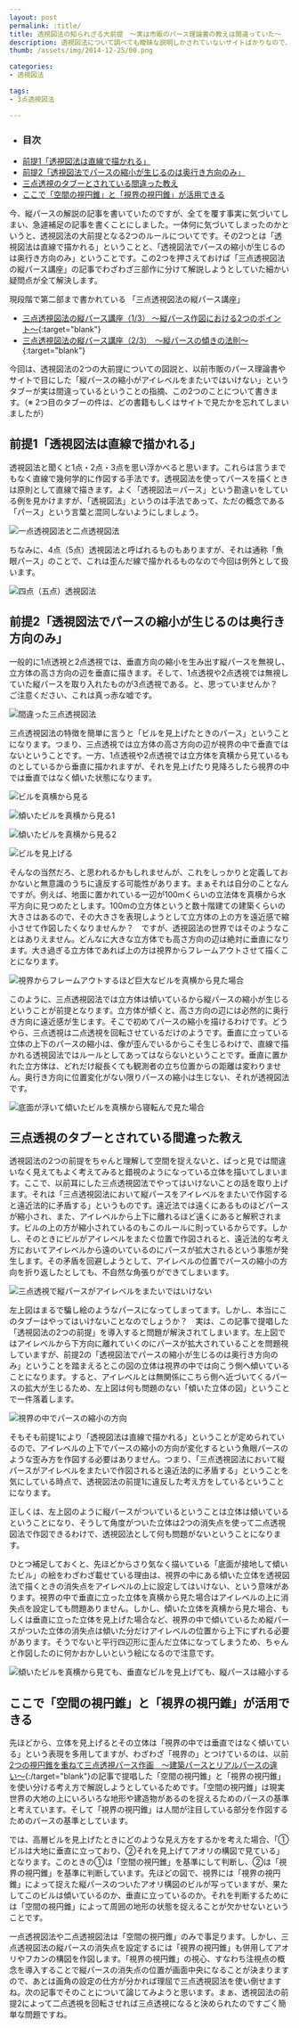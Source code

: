 ```yaml
---
layout: post
permalink: :title/
title: 透視図法の知られざる大前提　〜実は市販のパース理論書の教えは間違っていた〜
description: 透視図法について調べても曖昧な説明しかされていないサイトばかりなので、ここはひとつ透視図法というものを再定義してパース作画の技法として使いやすいような解説を試みてみます。
thumb: /assets/img/2014-12-25/00.png

categories:
- 透視図法

tags:
- 3点透視図法

---
```


- ### 目次
- [前提1「透視図法は直線で描かれる」](#前提1透視図法は直線で描かれる)
- [前提2「透視図法でパースの縮小が生じるのは奥行き方向のみ」](#前提2透視図法でパースの縮小が生じるのは奥行き方向のみ)
- [三点透視のタブーとされている間違った教え](#三点透視のタブーとされている間違った教え)
- [ここで「空間の視円錐」と「視界の視円錐」が活用できる](#ここで空間の視円錐と視界の視円錐が活用できる)

今、縦パースの解説の記事を書いていたのですが、全てを覆す事実に気づいてしまい、急遽補足の記事を書くことにしました。一体何に気づいてしまったのかというと、透視図法の大前提となる2つのルールについてです。その2つとは「透視図法は直線で描かれる」ということと、「透視図法でパースの縮小が生じるのは奥行き方向のみ」ということです。この2つを押さえておけば「三点透視図法の縦パース講座」の記事でわざわざ三部作に分けて解説しようとしていた細かい疑問点が全て解決します。

<span>現段階で第二部まで書かれている 「三点透視図法の縦パース講座」</span>

- [三点透視図法の縦パース講座（1/3） 〜縦パース作図における2つのポイント〜](/how-to-think-the-vertical-perspective/index.html){:target="blank"}
- [三点透視図法の縦パース講座（2/3）　〜縦パースの傾きの法則〜](/law-of-vertical-perspective/index.html){:target="blank"}

今回は、透視図法の2つの大前提についての図説と、以前市販のパース理論書やサイトで目にした「縦パースの縮小がアイレベルをまたいではいけない」というタブーが実は間違っているということの指摘、この2つのことについて書きます。（※ 2つ目のタブーの件は、どの書籍もしくはサイトで見たかを忘れてしまいましたが）

## 前提1「透視図法は直線で描かれる」

透視図法と聞くと1点・2点・3点を思い浮かべると思います。これらは言うまでもなく直線で幾何学的に作図する手法です。透視図法を使ってパースを描くときは原則として直線で描きます。よく「透視図法＝パース」という勘違いをしている例を見かけますが、「透視図法」というのは手法であって、ただの概念である「パース」という言葉と混同しないようにしましょう。

![一点透視図法と二点透視図法](/assets/img/2014-12-25/01.png)

ちなみに、4点（5点）透視図法と呼ばれるものもありますが、それは通称「魚眼パース」のことで、これは歪んだ線で描かれるものなので今回は例外として扱います。

![四点（五点）透視図法](/assets/img/2014-12-25/02.png)

## 前提2「透視図法でパースの縮小が生じるのは奥行き方向のみ」

一般的に1点透視と2点透視では、垂直方向の縮小を生み出す縦パースを無視し、立方体の高さ方向の辺を垂直に描きます。そして、1点透視や2点透視では無視していた縦パースを取り入れたものが3点透視である。と、思っていませんか？　ご注意ください、これは真っ赤な嘘です。

![間違った三点透視図法](/assets/img/2014-12-25/03.png)

三点透視図法の特徴を簡単に言うと「ビルを見上げたときのパース」ということになります。つまり、三点透視では立方体の高さ方向の辺が視界の中で垂直ではないということです。一方、1点透視や2点透視では立方体を真横から見ているものとしているから垂直に描かれますが、それを見上げたり見降ろしたら視界の中では垂直ではなく傾いた状態になります。

![ビルを真横から見る](/assets/img/2014-12-25/04.png)

![傾いたビルを真横から見る1](/assets/img/2014-12-25/05.png)

![傾いたビルを真横から見る2](/assets/img/2014-12-25/06.png)

![ビルを見上げる](/assets/img/2014-12-25/07.png)

そんなの当然だろ、と思われるかもしれませんが、これをしっかりと定義しておかないと無意識のうちに違反する可能性があります。まぁそれは自分のことなんですが。例えば、地面に置かれている一辺が100mくらいの立法体を真横から水平方向に見つめたとします。100mの立方体というと数十階建ての建築くらいの大きさはあるので、その大きさを表現しようとして立方体の上の方を遠近感で縮小させて作図したくなりませんか？　ですが、透視図法の世界ではそのようなことはありえません。どんなに大きな立方体でも高さ方向の辺は絶対に垂直になります。大き過ぎる立方体であれば上の方は視界からフレームアウトさせて描くことになります。

![視界からフレームアウトするほど巨大なビルを真横から見た場合](/assets/img/2014-12-25/08.png)

このように、三点透視図法では立方体は傾いているから縦パースの縮小が生じるということが前提となります。立方体が傾くと、高さ方向の辺には必然的に奥行き方向に遠近感が生じます。そこで初めてパースの縮小を描けるわけです。どうやら、三点透視は二点透視を回転させているだけのようです。垂直に立っている立体の上下のパースの縮小は、像が歪んでいるからこそ生じるわけで、直線で描かれる透視図法ではルールとしてあってはならないということです。垂直に置かれた立方体は、どれだけ縦長くても観測者の立ち位置からの距離は変わりません。奥行き方向に位置変化がない限りパースの縮小は生じない、それが透視図法です。

![底面が浮いて傾いたビルを真横から寝転んで見た場合](/assets/img/2014-12-25/09.png)

## 三点透視のタブーとされている間違った教え

透視図法の2つの前提をちゃんと理解して空間を捉えないと、ぱっと見では間違いなく見えてもよく考えてみると錯視のようになっている立体を描いてしまいます。ここで、以前耳にした三点透視図法でやってはいけないことの話を取り上げます。それは「三点透視図法において縦パースをアイレベルをまたいで作図すると遠近法的に矛盾する」というものです。遠近法では遠くにあるものほどパースが縮小され、また、アイレベルから上下に離れるほど遠くにあると解釈されます。ビルの上の方が縮小されているのもこのルールに則っているからです。しかし、そのときにビルがアイレベルをまたぐ位置で作図されると、遠近法的な考え方においてアイレベルから遠のいているのにパースが拡大されるという事態が発生します。その矛盾を回避しようとして、アイレベルの位置でパースの縮小の方向を折り返したとしても、不自然な角張りができてしまいます。

![三点透視で縦パースがアイレベルをまたいではいけない](/assets/img/2014-12-25/10.png)

左上図はまるで騙し絵のようなパースになってしまってます。しかし、本当にこのタブーはやってはいけないことなのでしょうか？　実は、この記事で提唱した「透視図法の2つの前提」を導入すると問題が解決されてしまいます。左上図ではアイレベルから下方向に離れていくのにパースが拡大されていることを問題視していますが、前提2の「透視図法でパースの縮小が生じるのは奥行き方向のみ」ということを踏まえるとこの図の立体は視界の中では向こう側へ傾いていることになります。すると、アイレベルとは無関係にこちら側へ近づいてくるパースの拡大が生じるため、左上図は何も問題のない「傾いた立体の図」ということで一件落着します。

![視界の中でパースの縮小の方向](/assets/img/2014-12-25/11.png)

そもそも前提1により「透視図法は直線で描かれる」ということが定められているので、アイレベルの上下でパースの縮小の方向が変化するという魚眼パースのような歪み方を作図する必要はありません。つまり、「三点透視図法において縦パースがアイレベルをまたいで作図されると遠近法的に矛盾する」ということを気にしている時点で、透視図法の前提1に違反した考え方をしているということになります。

正しくは、左上図のように縦パースがついているということは立体は傾いているということになり、そうして角度がついた立体は2つの消失点を使って二点透視図法で作図できるわけで、透視図法として何も問題がないということになります。

ひとつ補足しておくと、先ほどからさり気なく描いている「底面が接地して傾いたビル」の絵をわざわざ載せている理由は、視界の中にある傾いた立体を透視図法で描くときの消失点をアイレベルの上に設定してはいけない、という意味があります。視界の中で垂直に立った立体を真横から見た場合はアイレベルの上に消失点を設定しても問題ありません。しかし、傾いた立体を真横から見た場合、もしくは垂直に立った立体を見上げた場合など、視界の中で傾いているため縦パースがついた立体の消失点は傾いた分だけアイレベルの位置から上下にずれる必要があります。そうでないと平行四辺形に歪んだ立体になってしまうため、ちゃんと作図したのに何かおかしいという絵になるので注意です。

![傾いたビルを真横から見ても、垂直なビルを見上げても、縦パースは縮小する](/assets/img/2014-12-25/12.png)

## ここで「空間の視円錐」と「視界の視円錐」が活用できる

先ほどから、立体を見上げるとその立体は「視界の中では垂直ではなく傾いている」という表現を多用してますが、わざわざ「視界の」とつけているのは、以前[2つの視円錐を重ねて三点透視パース作画　〜建築パースとリアルパースの違い〜](/3point-perspective-which-used-the-viewing-cone/index.html){:/target="blank"}の記事で提唱した「空間の視円錐」と「視界の視円錐」を使い分ける考え方で解説しようとしているためです。「空間の視円錐」は現実世界の大地の上にいろいろな地形や建造物があるのを捉えるためのパースの基準と考えています。そして「視界の視円錐」は人間が注目している部分を作図するためのパースの基準としています。

では、高層ビルを見上げたときにどのような見え方をするかを考えた場合、「①ビルは大地に垂直に立っており、②それを見上げてアオリの構図で見ている」となります。このときの①は「空間の視円錐」を基準にして判断し、②は「視界の視円錐」を基準に判断しています。先ほどの図で、視界には「視界の視円錐」によって捉えた縦パースのついたアオリ構図のビルが写っていますが、果たしてこのビルは傾いているのか、垂直に立っているのか。それを判断するためには「空間の視円錐」によって周囲の地形の状態を捉えることが欠かせないということです。

一点透視図法や二点透視図法は「空間の視円錐」のみで事足ります。しかし、三点透視図法の縦パースの消失点を設定するには「視界の視円錐」も併用してアオリやフカンの構図を作図します。「視界の視円錐」の視心、すなわち注視点の概念を導入することで縦パースの消失点の位置が画面中央になることが決まりますので、あとは画角の設定の仕方が分かれば理屈で三点透視図法を使い倒せますね。次の記事でそのことについて論じてみようと思います。まぁ、透視図法の前提2によって二点透視を回転させれば三点透視になると決められたのですごく簡単な問題ですね。
